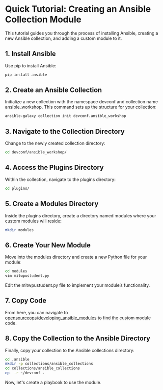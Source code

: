 # Quick Tutorial: Creating an Ansible Collection Module

This tutorial guides you through the process of installing Ansible, creating a new Ansible collection, and adding a custom module to it.

## 1. Install Ansible

Use pip to install Ansible:

```bash
pip install ansible
```

## 2. Create an Ansible Collection

Initialize a new collection with the namespace devconf and collection name ansible_workshop. This command sets up the structure for your collection:

```bash
ansible-galaxy collection init devconf.ansible_workshop
```

## 3. Navigate to the Collection Directory
Change to the newly created collection directory:

```bash
cd devconf/ansible_workshop/
```

## 4. Access the Plugins Directory

Within the collection, navigate to the plugins directory:
```bash
cd plugins/
```

## 5. Create a Modules Directory

Inside the plugins directory, create a directory named modules where your custom modules will reside:
```bash
mkdir modules
```

## 6. Create Your New Module

Move into the modules directory and create a new Python file for your module:
```bash
cd modules
vim mitwpustudent.py
```

Edit the mitwpustudent.py file to implement your module’s functionality.

## 7. Copy Code
From here, you can navigate to [opensourceops/developing_ansible_modules](https://github.com/opensourceops/developing_ansible_modules) to find the custom module code.

## 8. Copy the Collection to the Ansible Directory
Finally, copy your collection to the Ansible collections directory:
```bash
cd .ansible
mkdir -p collections/ansible_collections
cd collections/ansible_collections
cp  -r ~/devconf .
```

Now, let's create a playbook to use the module.